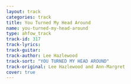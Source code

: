 ```yaml
---
layout: track
categories: track
title: You Turned My Head Around
name: you-turned-my-head-around
type: ahfow_track
track-id: 317
track-lyrics: 
track-guitar: 
track-author: Lee Hazlewood
track-sort: "YOU TURNED MY HEAD AROUND"
track-original: Lee Hazlewood and Ann-Margret
cover: true
---
```

